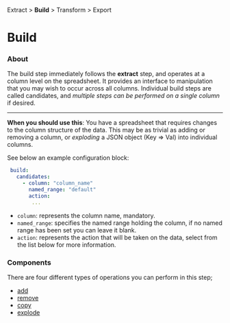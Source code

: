 Extract > **Build** > Transform > Export 

Build
=======

### About

The build step immediately follows the **extract** step, and operates at a column level on the spreadsheet. It provides
an interface to manipulation that you may wish to occur across all columns.  Individual build steps are called
candidates, and *multiple steps can be performed on a single column* if desired.  

---

**When you should use this**: You have a spreadsheet that requires changes to the column structure of the data. This 
may be as trivial as adding or removing a column, or *exploding* a JSON object (Key => Val) into individual columns.

See below an example configuration block:

```yaml
 build:
   candidates:
     - column: "column_name"
       named_range: "default"
       action:
        ...
```

- `column`: represents the column name, mandatory.
- `named_range`: specifies the named range holding the column, if no named range has been set you can leave it blank.
- `action`: represents the action that will be taken on the data, select from the list below for more information.

### Components

There are four different types of operations you can perform in this step; 
- [add](add.md)
- [remove](remove.md)
- [copy](copy.md)
- [explode](explode.md)
